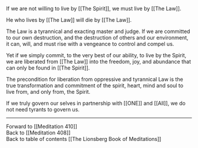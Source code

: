 If we are not willing to live by [[The Spirit]], we must live by [[The Law]].

He who lives by [[The Law]] will die by [[The Law]]. 

The Law is a tyrannical and exacting master and judge. If we are committed to our own destruction, and the destruction of others and our environment, it can, will, and must rise with a vengeance to control and compel us. 

Yet if we simply commit, to the very best of our ability, to live by the Spirit, we are liberated from [[The Law]] into the freedom, joy, and abundance that can only be found in [[The Spirit]]. 

The precondition for liberation from oppressive and tyrannical Law is the true transformation and commitment of the spirit, heart, mind and soul to live from, and only from, the Spirit. 

If we truly govern our selves in partnership with [[ONE]] and [[All]], we do not need tyrants to govern us. 

___

Forward to [[Meditation 410]]  
Back to [[Meditation 408]]  
Back to table of contents [[The Lionsberg Book of Meditations]]  